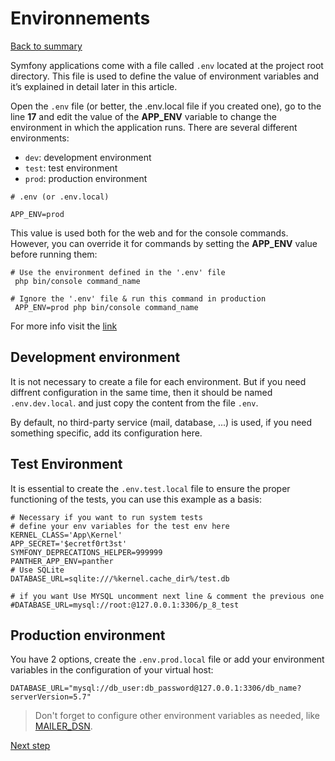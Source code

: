 # Environnements

[Back to summary](../index.md)

Symfony applications come with a file called ``.env`` located at the project root directory. This file is used to define the value of environment variables and it’s explained in detail later in this article.

Open the ``.env`` file (or better, the .env.local file if you created one), go to the line **17** and edit the value of the **APP_ENV** variable to change the environment in which the application runs. There are several different environments:
* `dev`: development environment
* `test`: test environment
* `prod`: production environment

```dotenv
# .env (or .env.local)

APP_ENV=prod
```

This value is used both for the web and for the console commands. However, you can override it for commands by setting the **APP_ENV** value before running them:

```dotenv
# Use the environment defined in the '.env' file
 php bin/console command_name

# Ignore the '.env' file & run this command in production
 APP_ENV=prod php bin/console command_name
```
For more info visit the [link](https://symfony.com/doc/4.4/configuration.html#configuration-environments "Environments configuration")

## Development environment
It is not necessary to create a file for each environment. But if you need diffrent configuration in the same time, then it should be named `.env.dev.local`. and just copy the content from the file ``.env``.

By default, no third-party service (mail, database, ...) is used, if you need something specific, add its configuration here.

## Test Environment
It is essential to create the `.env.test.local` file to ensure the proper functioning of the tests, you can use this example as a basis:
```dotenv
# Necessary if you want to run system tests
# define your env variables for the test env here
KERNEL_CLASS='App\Kernel'
APP_SECRET='$ecretf0rt3st'
SYMFONY_DEPRECATIONS_HELPER=999999
PANTHER_APP_ENV=panther
# Use SQLite
DATABASE_URL=sqlite:///%kernel.cache_dir%/test.db

# if you want Use MYSQL uncomment next line & comment the previous one
#DATABASE_URL=mysql://root:@127.0.0.1:3306/p_8_test
```

## Production environment
You have 2 options, create the `.env.prod.local` file or add your environment variables in the configuration of your virtual host:
```dotenv
DATABASE_URL="mysql://db_user:db_password@127.0.0.1:3306/db_name?serverVersion=5.7"
```

>Don't forget to configure other environment variables as needed, like [MAILER_DSN](https://symfony.com/doc/4.4/mailer.html "Sending Emails with Mailer").

[Next step](try_application.html "Try the application")